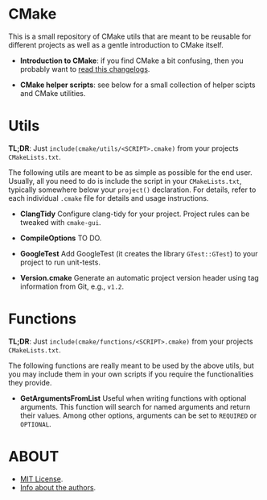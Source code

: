 <!------------------------------------------------+------------------------------------------------>
#                                               CMake
<!------------------------------------------------+------------------------------------------------>

This is a small repository of CMake utils that are meant to be reusable for different projects
as well as a gentle introduction to CMake itself.

- **Introduction to CMake**: if you find CMake a bit confusing, then you probably want to
  [read this changelogs](doc/CMakePrimer.md).

- **CMake helper scripts**: see below for a small collection of helper scipts and CMake utilities.



<!------------------------------------------------+------------------------------------------------>
#                                               Utils
<!------------------------------------------------+------------------------------------------------>

**TL;DR**: Just `include(cmake/utils/<SCRIPT>.cmake)` from your projects `CMakeLists.txt`.

The following utils are meant to be as simple as possible for the end user. Usually, all you need
to do is include the script in your `CMakeLists.txt`, typically somewhere below your `project()`
declaration. For details, refer to each individual `.cmake` file for details and usage instructions.

- **ClangTidy**
  Configure clang-tidy for your project. Project rules can be tweaked with `cmake-gui`.

- **CompileOptions**
  TO DO.

- **GoogleTest**
  Add GoogleTest (it creates the library `GTest::GTest`) to your project to run unit-tests.

- **Version.cmake**
  Generate an automatic project version header using tag information from Git, e.g., `v1.2`.



<!------------------------------------------------+------------------------------------------------>
#                                              Functions
<!------------------------------------------------+------------------------------------------------>

**TL;DR**: Just `include(cmake/functions/<SCRIPT>.cmake)` from your projects `CMakeLists.txt`.

The following functions are really meant to be used by the above utils, but you may include them
in your own scripts if you require the functionalities they provide.

- **GetArgumentsFromList**
  Useful when writing functions with optional arguments. This function will search for named
  arguments and return their values. Among other options, arguments can be set to `REQUIRED` or
  `OPTIONAL`.



<!------------------------------------------------+------------------------------------------------>
#                                               ABOUT
<!------------------------------------------------+------------------------------------------------>

- [MIT License](LICENSE).
- [Info about the authors](AUTHORS.md).
